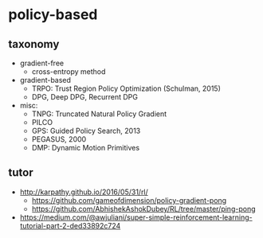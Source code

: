 # policy-based

## taxonomy
* gradient-free 
  * cross-entropy method
* gradient-based
  * TRPO: Trust Region Policy Optimization (Schulman, 2015)
  * DPG, Deep DPG, Recurrent DPG
* misc:
  * TNPG: Truncated Natural Policy Gradient
  * PILCO
  * GPS: Guided Policy Search, 2013
  * PEGASUS, 2000
  * DMP: Dynamic Motion Primitives
  
## tutor
* http://karpathy.github.io/2016/05/31/rl/
  * https://github.com/gameofdimension/policy-gradient-pong
  * https://github.com/AbhishekAshokDubey/RL/tree/master/ping-pong
* https://medium.com/@awjuliani/super-simple-reinforcement-learning-tutorial-part-2-ded33892c724
